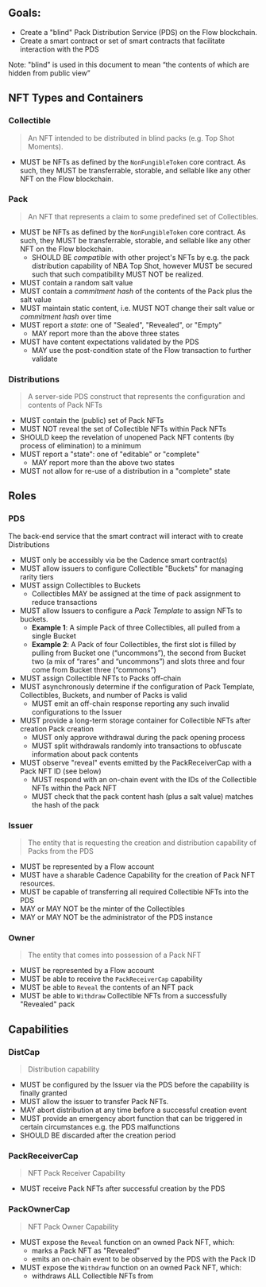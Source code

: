 ## Goals:

- Create a "blind" Pack Distribution Service (PDS) on the Flow blockchain.
- Create a smart contract or set of smart contracts that facilitate interaction with the PDS

Note: "blind" is used in this document to mean “the contents of which are hidden from public view”

## NFT Types and Containers

### Collectible

> An NFT intended to be distributed in blind packs (e.g. Top Shot Moments).

- MUST be NFTs as defined by the `NonFungibleToken` core contract. As such, they MUST be
  transferrable, storable, and sellable like any other NFT on the Flow blockchain.

### Pack

> An NFT that represents a claim to some predefined set of Collectibles.

- MUST be NFTs as defined by the `NonFungibleToken` core contract. As such, they MUST be
  transferrable, storable, and sellable like any other NFT on the Flow blockchain.
  - SHOULD BE _compatible_ with other project's NFTs by e.g. the pack distribution capability of
    NBA Top Shot, however MUST be secured such that such compatibility MUST NOT be realized.
- MUST contain a random salt value
- MUST contain a _commitment hash_ of the contents of the Pack plus the salt value
- MUST maintain static content, i.e. MUST NOT change their salt value or _commitment hash_ over time
- MUST report a _state_: one of "Sealed", "Revealed", or "Empty"
  - MAY report more than the above three states
- MUST have content expectations validated by the PDS
  - MAY use the post-condition state of the Flow transaction to further validate

### Distributions

> A server-side PDS construct that represents the configuration and contents of Pack NFTs

- MUST contain the (public) set of Pack NFTs
- MUST NOT reveal the set of Collectible NFTs within Pack NFTs
- SHOULD keep the revelation of unopened Pack NFT contents (by process of elimination) to a minimum
- MUST report a "state": one of "editable" or "complete"
  - MAY report more than the above two states
- MUST not allow for re-use of a distribution in a "complete" state

## Roles

### PDS

The back-end service that the smart contract will interact with to create Distributions

- MUST only be accessibly via be the Cadence smart contract(s)
- MUST allow issuers to configure Collectible "Buckets" for managing rarity tiers
- MUST assign Collectibles to Buckets
  - Collectibles MAY be assigned at the time of pack assignment to reduce transactions
- MUST allow Issuers to configure a _Pack Template_ to assign NFTs to buckets.
  - **Example 1**: A simple Pack of three Collectibles, all pulled from a single Bucket
  - **Example 2**: A Pack of four Collectibles, the first slot is filled by pulling from Bucket
    one (“uncommons”), the second from Bucket two (a mix of “rares” and “uncommons”)
    and slots three and four come from Bucket three (“commons”)
- MUST assign Collectible NFTs to Packs off-chain
- MUST asynchronously determine if the configuration of Pack Template, Collectibles, Buckets, and number of Packs is valid
  - MUST emit an off-chain response reporting any such invalid configurations to the Issuer
- MUST provide a long-term storage container for Collectible NFTs after creation Pack creation
  - MUST only approve withdrawal during the pack opening process
  - MUST split withdrawals randomly into transactions to obfuscate information about pack contents
- MUST observe "reveal" events emitted by the PackReceiverCap with a Pack NFT ID (see below)
  - MUST respond with an on-chain event with the IDs of the Collectible NFTs within the Pack NFT
  - MUST check that the pack content hash (plus a salt value) matches the hash of the pack

### Issuer

> The entity that is requesting the creation and distribution capability of Packs from the PDS

- MUST be represented by a Flow account
- MUST have a sharable Cadence Capability for the creation of Pack NFT resources.
- MUST be capable of transferring all required Collectible NFTs into the PDS
- MAY or MAY NOT be the minter of the Collectibles
- MAY or MAY NOT be the administrator of the PDS instance

### Owner

> The entity that comes into possession of a Pack NFT

- MUST be represented by a Flow account
- MUST be able to receive the `PackReceiverCap` capability
- MUST be able to `Reveal` the contents of an NFT pack
- MUST be able to `Withdraw` Collectible NFTs from a successfully "Revealed" pack

## Capabilities

### DistCap

> Distribution capability

- MUST be configured by the Issuer via the PDS before the capability is finally granted
- MUST allow the issuer to transfer Pack NFTs.
- MAY abort distribution at any time before a successful creation event
- MUST provide an emergency abort function that can be triggered in certain circumstances
  e.g. the PDS malfunctions
- SHOULD BE discarded after the creation period

### PackReceiverCap

> NFT Pack Receiver Capability

- MUST receive Pack NFTs after successful creation by the PDS

### PackOwnerCap
> NFT Pack Owner Capability

- MUST expose the `Reveal` function on an owned Pack NFT, which:
  - marks a Pack NFT as "Revealed"
  - emits an on-chain event to be observed by the PDS with the Pack ID
- MUST expose the `Withdraw` function on an owned Pack NFT, which:
  - withdraws ALL Collectible NFTs from
